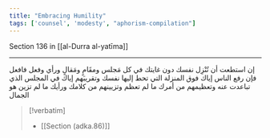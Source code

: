 ```yaml
---
title: "Embracing Humility"
tags: ['counsel', 'modesty', "aphorism-compilation"]
---
```


 Section 136 in [[al-Durra al-yatīma]]

---
إن استطعت أن تُنْزِل نفسك دون غايتك في كل مَجلس ومقَامٍ ومَقالٍ ورأي وفعل فافعل فإن رفع الناس إياك فوق المنزلة التي تحط إليها نفسك وتقريبَهم إياك في المجلس الذي تباعدت عنه وتعظيمهم من أمرك ما لم تعظم وتزيينهم من كلامك ورأيك ما لم تزين هو الجمال

> [!verbatim]
> - [[Section (adka.86)]]
